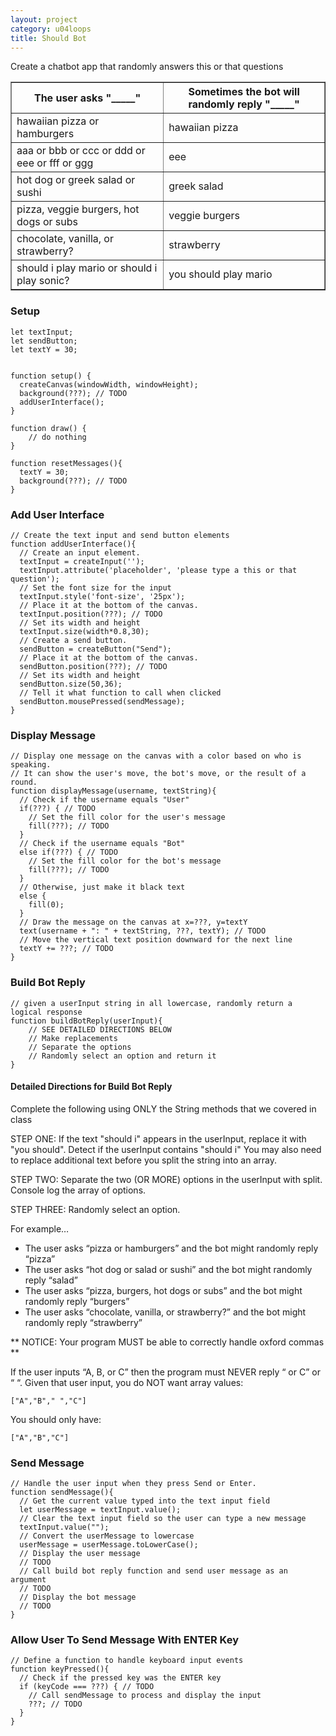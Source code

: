 ```yaml
---
layout: project
category: u04loops
title: Should Bot
---
```


Create a chatbot app that randomly answers this or that questions

<table border="1" cellspacing="0" cellpadding="6">
    <tbody>
        <tr>
            <th>The user asks "_____"</th>
            <th>Sometimes the bot will randomly reply "_____"</th>
        </tr>
        <tr>
            <td>hawaiian pizza or hamburgers</td>
            <td>hawaiian pizza</td>
        </tr>
        <tr>
            <td>aaa or bbb or ccc or ddd or eee or fff or ggg</td>
            <td>eee</td>
        </tr>
        <tr>
            <td>hot dog or greek salad or sushi</td>
            <td>greek salad</td>
        </tr>
        <tr>
            <td>pizza, veggie burgers, hot dogs or subs</td>
            <td>veggie burgers</td>
        </tr>
        <tr>
            <td>chocolate, vanilla, or strawberry?</td>
            <td>strawberry</td>
        </tr>
        <tr>
            <td>should i play mario or should i play sonic?</td>
            <td>you should play mario</td>
        </tr>
    </tbody>
</table>

### Setup

```
let textInput;
let sendButton;
let textY = 30;


function setup() {
  createCanvas(windowWidth, windowHeight);
  background(???); // TODO
  addUserInterface();
}

function draw() {
    // do nothing
}

function resetMessages(){
  textY = 30;
  background(???); // TODO
}
```

### Add User Interface

```
// Create the text input and send button elements
function addUserInterface(){
  // Create an input element.
  textInput = createInput('');
  textInput.attribute('placeholder', 'please type a this or that question');
  // Set the font size for the input
  textInput.style('font-size', '25px');
  // Place it at the bottom of the canvas. 
  textInput.position(???); // TODO
  // Set its width and height 
  textInput.size(width*0.8,30);
  // Create a send button.
  sendButton = createButton("Send");
  // Place it at the bottom of the canvas. 
  sendButton.position(???); // TODO
  // Set its width and height 
  sendButton.size(50,36);
  // Tell it what function to call when clicked
  sendButton.mousePressed(sendMessage);
}
```


### Display Message

```
// Display one message on the canvas with a color based on who is speaking.
// It can show the user's move, the bot's move, or the result of a round.
function displayMessage(username, textString){
  // Check if the username equals "User"
  if(???) { // TODO
    // Set the fill color for the user's message
    fill(???); // TODO
  } 
  // Check if the username equals "Bot"
  else if(???) { // TODO
    // Set the fill color for the bot's message
    fill(???); // TODO
  }
  // Otherwise, just make it black text
  else {
    fill(0);
  }
  // Draw the message on the canvas at x=???, y=textY
  text(username + ": " + textString, ???, textY); // TODO
  // Move the vertical text position downward for the next line
  textY += ???; // TODO
}
```

### Build Bot Reply
```
// given a userInput string in all lowercase, randomly return a logical response
function buildBotReply(userInput){
    // SEE DETAILED DIRECTIONS BELOW
    // Make replacements
    // Separate the options
    // Randomly select an option and return it
}
```

#### Detailed Directions for Build Bot Reply

Complete the following using ONLY the String methods that we covered in class

STEP ONE: If the text "should i" appears in the userInput, replace it with "you should". Detect if the userInput contains "should i" You may also need to replace additional text before you split the string into an array.

STEP TWO: Separate the two (OR MORE) options in the userInput with split. Console log the array of options.

STEP THREE: Randomly select an option.

For example…

- The user asks “pizza or hamburgers” and the bot might randomly reply “pizza”
- The user asks “hot dog or salad or sushi” and the bot might randomly reply “salad”
- The user asks “pizza, burgers, hot dogs or subs” and the bot might randomly reply “burgers”
- The user asks “chocolate, vanilla, or strawberry?” and the bot might randomly reply “strawberry”

** NOTICE: Your program MUST be able to correctly handle oxford commas **

If the user inputs “A, B, or C” then the program must NEVER reply “ or C” or “ “. Given that user input, you do NOT want array values:

`["A","B"," ","C"]`

You should only have:

`["A","B","C"]`


### Send Message
```
// Handle the user input when they press Send or Enter.
function sendMessage(){
  // Get the current value typed into the text input field
  let userMessage = textInput.value();
  // Clear the text input field so the user can type a new message
  textInput.value("");
  // Convert the userMessage to lowercase
  userMessage = userMessage.toLowerCase();
  // Display the user message
  // TODO
  // Call build bot reply function and send user message as an argument
  // TODO
  // Display the bot message
  // TODO
}
```

### Allow User To Send Message With ENTER Key
```
// Define a function to handle keyboard input events
function keyPressed(){
  // Check if the pressed key was the ENTER key
  if (keyCode === ???) { // TODO
    // Call sendMessage to process and display the input
    ???; // TODO
  }
}
```
